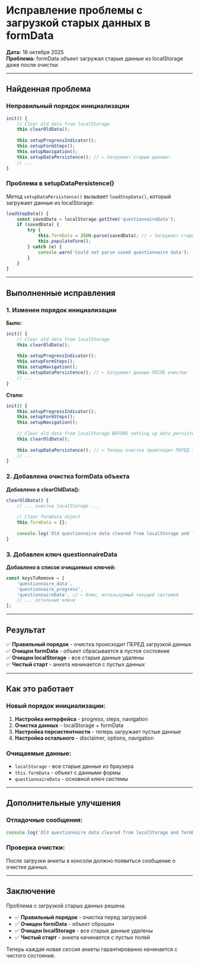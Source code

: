 # Исправление проблемы с загрузкой старых данных в formData

**Дата:** 16 октября 2025  
**Проблема:** formData объект загружал старые данные из localStorage даже после очистки

---

## Найденная проблема

### Неправильный порядок инициализации
```javascript
init() {
    // Clear old data from localStorage
    this.clearOldData();
    
    this.setupProgressIndicator();
    this.setupFormSteps();
    this.setupNavigation();
    this.setupDataPersistence(); // ← Загружает старые данные!
    // ...
}
```

### Проблема в setupDataPersistence()
Метод `setupDataPersistence()` вызывает `loadStepData()`, который загружает данные из localStorage:
```javascript
loadStepData() {
    const savedData = localStorage.getItem('questionnaireData');
    if (savedData) {
        try {
            this.formData = JSON.parse(savedData); // ← Загружает старые данные!
            this.populateForm();
        } catch (e) {
            console.warn('Could not parse saved questionnaire data');
        }
    }
}
```

---

## Выполненные исправления

### 1. Изменен порядок инициализации

**Было:**
```javascript
init() {
    // Clear old data from localStorage
    this.clearOldData();
    
    this.setupProgressIndicator();
    this.setupFormSteps();
    this.setupNavigation();
    this.setupDataPersistence(); // ← Загружает данные ПОСЛЕ очистки
    // ...
}
```

**Стало:**
```javascript
init() {
    this.setupProgressIndicator();
    this.setupFormSteps();
    this.setupNavigation();
    
    // Clear old data from localStorage BEFORE setting up data persistence
    this.clearOldData();
    
    this.setupDataPersistence(); // ← Теперь очистка происходит ПЕРЕД загрузкой
    // ...
}
```

### 2. Добавлена очистка formData объекта

**Добавлено в clearOldData():**
```javascript
clearOldData() {
    // ... очистка localStorage ...
    
    // Clear formData object
    this.formData = {};
    
    console.log('Old questionnaire data cleared from localStorage and formData');
}
```

### 3. Добавлен ключ questionnaireData

**Добавлено в список очищаемых ключей:**
```javascript
const keysToRemove = [
    'questionnaire_data',
    'questionnaire_progress',
    'questionnaireData', // ← Ключ, используемый текущей системой
    // ... остальные ключи
];
```

---

## Результат

✅ **Правильный порядок** - очистка происходит ПЕРЕД загрузкой данных  
✅ **Очищен formData** - объект сбрасывается в пустое состояние  
✅ **Очищен localStorage** - все старые данные удалены  
✅ **Чистый старт** - анкета начинается с пустых данных  

---

## Как это работает

### Новый порядок инициализации:
1. **Настройка интерфейса** - progress, steps, navigation
2. **Очистка данных** - localStorage + formData
3. **Настройка персистентности** - теперь загружает пустые данные
4. **Настройка остального** - disclaimer, options, navigation

### Очищаемые данные:
- `localStorage` - все старые данные из браузера
- `this.formData` - объект с данными формы
- `questionnaireData` - основной ключ системы

---

## Дополнительные улучшения

### Отладочные сообщения:
```javascript
console.log('Old questionnaire data cleared from localStorage and formData');
```

### Проверка очистки:
После загрузки анкеты в консоли должно появиться сообщение о очистке данных.

---

## Заключение

Проблема с загрузкой старых данных решена:
- ✅ **Правильный порядок** - очистка перед загрузкой
- ✅ **Очищен formData** - объект сброшен
- ✅ **Очищен localStorage** - все старые данные удалены
- ✅ **Чистый старт** - анкета начинается с пустых полей

Теперь каждая новая сессия анкеты гарантированно начинается с чистого состояния.
